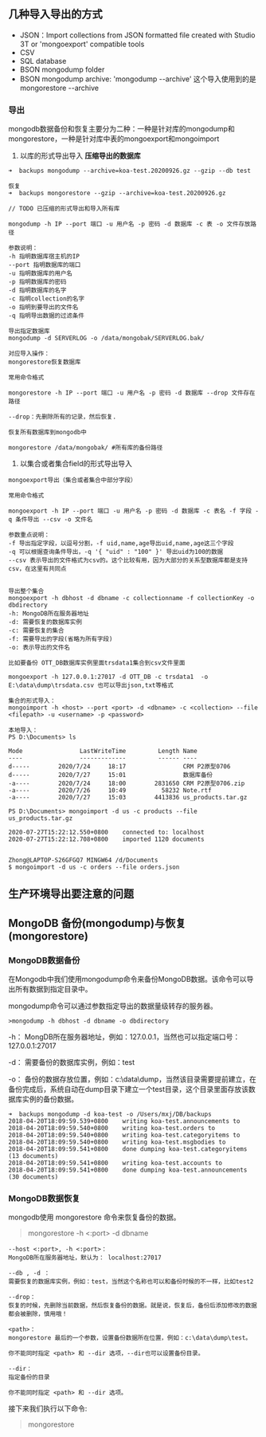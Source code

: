 ## 几种导入导出的方式
- JSON：Import collections from JSON formatted file created with Studio 3T or 'mongoexport' compatible tools
- CSV
- SQL database
- BSON mongodump folder
- BSON mongodump archive: 'mongodump --archive' 这个导入使用到的是 mongorestore --archive

### 导出
mongodb数据备份和恢复主要分为二种：一种是针对库的mongodump和mongorestore，一种是针对库中表的mongoexport和mongoimport

1. 以库的形式导出导入
**压缩导出的数据库**
```
➜  backups mongodump --archive=koa-test.20200926.gz --gzip --db test

恢复
➜  backups mongorestore --gzip --archive=koa-test.20200926.gz

// TODO 已压缩的形式导出和导入所有库
```

```
mongodump -h IP --port 端口 -u 用户名 -p 密码 -d 数据库 -c 表 -o 文件存放路径

参数说明：
-h 指明数据库宿主机的IP
--port 指明数据库的端口 
-u 指明数据库的用户名
-p 指明数据库的密码
-d 指明数据库的名字
-c 指明collection的名字
-o 指明到要导出的文件名
-q 指明导出数据的过滤条件

导出指定数据库
mongodump -d SERVERLOG -o /data/mongobak/SERVERLOG.bak/

对应导入操作：
mongorestore恢复数据库

常用命令格式

mongorestore -h IP --port 端口 -u 用户名 -p 密码 -d 数据库 --drop 文件存在路径

--drop：先删除所有的记录，然后恢复.

恢复所有数据库到mongodb中

mongorestore /data/mongobak/ #所有库的备份路径
```

1. 以集合或者集合field的形式导出导入
```
mongoexport导出（集合或者集合中部分字段）

常用命令格式

mongoexport -h IP --port 端口 -u 用户名 -p 密码 -d 数据库 -c 表名 -f 字段 -q 条件导出 --csv -o 文件名

参数重点说明：
-f 导出指定字段，以逗号分割，-f uid,name,age导出uid,name,age这三个字段
-q 可以根据查询条件导出，-q '{ "uid" : "100" }' 导出uid为100的数据
--csv 表示导出的文件格式为csv的。这个比较有用，因为大部分的关系型数据库都是支持csv，在这里有共同点

 
导出整个集合
mongoexport -h dbhost -d dbname -c collectionname -f collectionKey -o dbdirectory
-h: MongoDB所在服务器地址
-d: 需要恢复的数据库实例
-c: 需要恢复的集合
-f: 需要导出的字段(省略为所有字段)
-o: 表示导出的文件名

比如要备份 OTT_DB数据库实例里面trsdata1集合到csv文件里面

mongoexport -h 127.0.0.1:27017 -d OTT_DB -c trsdata1  -o E:\data\dump\trsdata.csv 也可以导出json,txt等格式

集合的形式导入：
mongoimport -h <host> --port <port> -d <dbname> -c <collection> --file <filepath> -u <username> -p <password>

本地导入：
PS D:\Documents> ls

Mode                LastWriteTime         Length Name
----                -------------         ------ ----
d-----        2020/7/24     18:17                CRM P2原型0706
d-----        2020/7/27     15:01                数据库备份
-a----        2020/7/24     18:00        2831650 CRM P2原型0706.zip
-a----        2020/7/26     10:49          58232 Note.rtf
-a----        2020/7/27     15:03        4413836 us_products.tar.gz

PS D:\Documents> mongoimport -d us -c products --file us_products.tar.gz

2020-07-27T15:22:12.550+0800    connected to: localhost
2020-07-27T15:22:12.708+0800    imported 1120 documents


Zhong@LAPTOP-S26GFGQ7 MINGW64 /d/Documents
$ mongoimport -d us -c orders --file orders.json
```

## 生产环境导出要注意的问题


## MongoDB 备份(mongodump)与恢复(mongorestore)
### MongoDB数据备份
在Mongodb中我们使用mongodump命令来备份MongoDB数据。该命令可以导出所有数据到指定目录中。

mongodump命令可以通过参数指定导出的数据量级转存的服务器。

```
>mongodump -h dbhost -d dbname -o dbdirectory
```
-h：
MongDB所在服务器地址，例如：127.0.0.1，当然也可以指定端口号：127.0.0.1:27017

-d：
需要备份的数据库实例，例如：test

-o：
备份的数据存放位置，例如：c:\data\dump，当然该目录需要提前建立，在备份完成后，系统自动在dump目录下建立一个test目录，这个目录里面存放该数据库实例的备份数据。

```
➜  backups mongodump -d koa-test -o /Users/mxj/DB/backups
2018-04-20T18:09:59.539+0800	writing koa-test.announcements to
2018-04-20T18:09:59.540+0800	writing koa-test.orders to
2018-04-20T18:09:59.540+0800	writing koa-test.categoryitems to
2018-04-20T18:09:59.540+0800	writing koa-test.msgbodies to
2018-04-20T18:09:59.541+0800	done dumping koa-test.categoryitems (13 documents)
2018-04-20T18:09:59.541+0800	writing koa-test.accounts to
2018-04-20T18:09:59.541+0800	done dumping koa-test.announcements (30 documents)
```

### MongoDB数据恢复
mongodb使用 mongorestore 命令来恢复备份的数据。
>mongorestore -h <hostname><:port> -d dbname <path>

```
--host <:port>, -h <:port>：
MongoDB所在服务器地址，默认为： localhost:27017

--db , -d ：
需要恢复的数据库实例，例如：test，当然这个名称也可以和备份时候的不一样，比如test2

--drop：
恢复的时候，先删除当前数据，然后恢复备份的数据。就是说，恢复后，备份后添加修改的数据都会被删除，慎用哦！

<path>：
mongorestore 最后的一个参数，设置备份数据所在位置，例如：c:\data\dump\test。

你不能同时指定 <path> 和 --dir 选项，--dir也可以设置备份目录。

--dir：
指定备份的目录

你不能同时指定 <path> 和 --dir 选项。
```

接下来我们执行以下命令:
>mongorestore